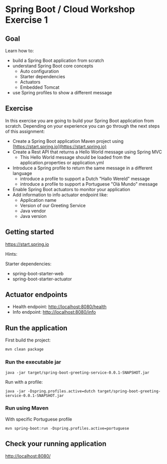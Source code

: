 # Spring Boot / Cloud Workshop Exercise 1

## Goal 

Learn how to:
 
* build a Spring Boot application from scratch
* understand Spring Boot core concepts
  * Auto configuration
  * Starter dependencies
  * Actuators
  * Embedded Tomcat   
* use Spring profiles to show a different message

## Exercise

In this exercise you are going to build your Spring Boot application from scratch.
Depending on your experience you can go through the next steps of this assignment: 

* Create a Spring Boot application Maven project using [https://start.spring.io](https://start.spring.io)
* Create a Rest API that returns a Hello World message using Spring MVC
  * This Hello World message should be loaded from the application.properties or application.yml
* Introduce a Spring profile to return the same message in a different language
  * introduce a profile to support a Dutch "Hallo Wereld" message
  * introduce a profile to support a Portuguese "Olá Mundo" message
* Enable Spring Boot actuators to monitor your application
* Add information to info actuator endpoint like:
  * Application name
  * Version of our Greeting Service
  * Java vendor
  * Java version

## Getting started

https://start.spring.io

Hints:

Starter dependencies:
* spring-boot-starter-web
* spring-boot-starter-actuator

## Actuator endpoints

* Health endpoint: [http://localhost:8080/health](http://localhost:8080/health)
* Info endpoint: [http://localhost:8080/info](http://localhost:8080/info)

## Run the application

First build the project:

```
mvn clean package
```

### Run the executable jar

```
java -jar target/spring-boot-greeting-service-0.0.1-SNAPSHOT.jar
```

Run with a profile:

```
java -jar -Dspring.profiles.active=dutch target/spring-boot-greeting-service-0.0.1-SNAPSHOT.jar
```

### Run using Maven

With specific Portuguese profile

```
mvn spring-boot:run -Dspring.profiles.active=portuguese
```

## Check your running application

[http://localhost:8080/](http://localhost:8080/)